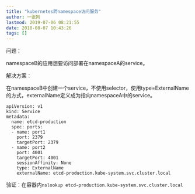 ```yaml
---
title: "kubernetes跨namespace访问服务"
author: 一张狗
lastmod: 2019-07-06 08:21:55
date: 2018-08-07 10:43:26
tags: []
---
```



问题：

namespaceB的应用想要访问部署在namespaceA的service。

解决方案：

在namespaceB中创建一个service，不使用selector，使用type=ExternalName的方式，externalName定义成为指向namespaceA中的service。
```
apiVersion: v1 
kind: Service 
metadata: 
  name: etcd-production 
  spec: ports: 
  - name: port1 
    port: 2379 
    targetPort: 2379 
  - name: port2 
    port: 4001 
    targetPort: 4001 
    sessionAffinity: None 
    type: ExternalName 
    externalName: etcd-production.kube-system.svc.cluster.local
```

验证：在容器内`nslookup etcd-production.kube-system.svc.cluster.local`


